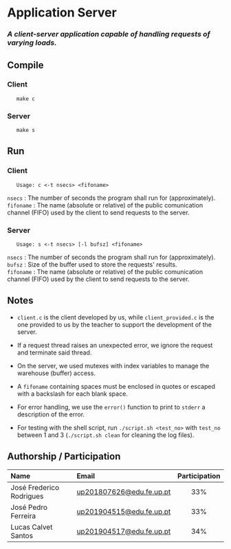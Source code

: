 # Application Server
### _A client-server application capable of handling requests of varying loads._

## Compile
### Client

       make c

### Server

       make s  

## Run
### Client

       Usage: c <-t nsecs> <fifoname>

`nsecs` : The number of seconds the program shall run for (approximately).  
`fifoname` : The name (absolute or relative) of the public comunication channel (FIFO) used by the client to send requests to the server.

### Server

       Usage: s <-t nsecs> [-l bufsz] <fifoname>

`nsecs` : The number of seconds the program shall run for (approximately).  
`bufsz` : Size of the buffer used to store the requests' results.  
`fifoname` : The name (absolute or relative) of the public comunication channel (FIFO) used by the client to send requests to the server.

## Notes

- `client.c` is the client developed by us, while `client_provided.c` is the one provided to us by the teacher to support the development of the server.

- If a request thread raises an unexpected error, we ignore the request and terminate said thread.

- On the server, we used mutexes with index variables to manage the warehouse (buffer) access.

- A `fifoname` containing spaces must be enclosed in quotes or escaped with a backslash for each blank space.

- For error handling, we use the `error()` function to print to `stderr` a description of the error.

- For testing with the shell script, run `./script.sh <test_no>` with `test_no` between 1 and 3 (`./script.sh clean` for cleaning the log files).

## Authorship / Participation

| Name                     | Email                          | Participation  |
|:-------------------------|:-------------------------------|:--------------:|
| José Frederico Rodrigues | <up201807626@edu.fe.up.pt>     | 33%            |
| José Pedro Ferreira      | <up201904515@edu.fe.up.pt>     | 33%            |
| Lucas Calvet Santos      | <up201904517@edu.fe.up.pt>     | 34%            |
